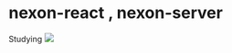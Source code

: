 # nexon-react , nexon-server


Studying
<img src="https://img.shields.io/badge/React-61DAFB?style=flat-square&logo=React&logoColor=black"/>
